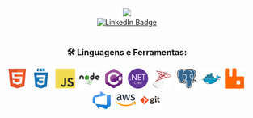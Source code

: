 <div id="container" align="center">
  <div id="header" width="50%">
    <img src="https://media.giphy.com/media/v1.Y2lkPTc5MGI3NjExZTM3czRqbmltNHEzNG5jMmFzeXZmMjlobjE0NDcwYWhzcWp0M3diZyZlcD12MV9pbnRlcm5hbF9naWZfYnlfaWQmY3Q9Zw/6ib6KPmkeAjDTxMxij/giphy.gif" width="50%"/>
  </div>
  
  <div id="badges">
    <a href="https://www.linkedin.com/in/lucas-r-c-branco/" target="_blank">
      <img src="https://img.shields.io/badge/LinkedIn-blue?logo=linkedin&logoColor=white&style=for-the-badge" alt="LinkedIn Badge"/>
    </a>
  </div>
  
  <div id="profile-view-counter">
    <img src="https://komarev.com/ghpvc/?username=lucasrcbranco&style=flat-square&color=blue" alt=""/>
  </div>
  
  ### :hammer_and_wrench: Linguagens e Ferramentas:
  
  <div id="techs-and-tools">
    <img src="https://github.com/devicons/devicon/blob/master/icons/html5/html5-original.svg" title="HTML5" alt="HTML" width="40" height="40"/>&nbsp;
    <img src="https://github.com/devicons/devicon/blob/master/icons/css3/css3-plain-wordmark.svg"  title="CSS3" alt="CSS" width="40" height="40"/>&nbsp;
    <img src="https://github.com/devicons/devicon/blob/master/icons/javascript/javascript-original.svg" title="JavaScript" alt="JavaScript" width="40" height="40"/>&nbsp;
    <img src="https://github.com/devicons/devicon/blob/master/icons/nodejs/nodejs-original-wordmark.svg" title="NodeJS" alt="NodeJS" width="40" height="40"/>&nbsp;
    <img src="https://github.com/devicons/devicon/blob/master/icons/csharp/csharp-original.svg" title="C#" alt="CSharp" width="40" height="40"/>&nbsp;
    <img src="https://github.com/devicons/devicon/blob/master/icons/dotnetcore/dotnetcore-original.svg" title=".NET Core" alt="Dotnet Core" width="40" height="40"/>&nbsp;
    <img src="https://github.com/devicons/devicon/blob/master/icons/microsoftsqlserver/microsoftsqlserver-original.svg" title="Microsoft Sql Server" alt="MicrosoftSqlServer" width="40" height="40"/>&nbsp;
    <img src="https://github.com/devicons/devicon/blob/master/icons/postgresql/postgresql-original.svg" title="PostgreSQL" alt="PostgreSQL" width="40" height="40"/>&nbsp;
    <img src="https://github.com/devicons/devicon/blob/master/icons/docker/docker-original.svg" title="Docker" **alt="Docker" width="40" height="40"/>&nbsp;
    <img src="https://github.com/devicons/devicon/blob/master/icons/rabbitmq/rabbitmq-original.svg" title="RabbitMQ" **alt="RabbitMQ" width="40" height="40"/>&nbsp;
    <img src="https://github.com/devicons/devicon/blob/master/icons/azuredevops/azuredevops-original.svg" title="Azure DevOps" **alt="Azure DevOps" width="40" height="40"/>&nbsp;
    <img src="https://github.com/devicons/devicon/blob/master/icons/amazonwebservices/amazonwebservices-original-wordmark.svg" title="Amazon Web Services" **alt="AWS - Amazon Web Services" width="40" height="40"/>&nbsp;
    <img src="https://github.com/devicons/devicon/blob/master/icons/git/git-original-wordmark.svg" title="Git" **alt="Git" width="40" height="40"/>&nbsp;
  </div>
</div>
